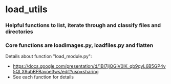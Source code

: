 # load_utils

### Helpful functions to list, iterate through and classify files and directories

### Core functions are loadimages.py, loadfiles.py and flatten

Details about function "load_module.py":
 - https://docs.google.com/presentation/d/1BI7jIQGiV0lK_qb9qyL6B5GP4v5QLX9ubBFBavoe3ws/edit?usp=sharing
 - See each function for details

